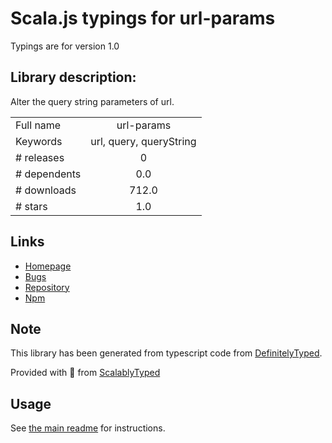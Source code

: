 
# Scala.js typings for url-params

Typings are for version 1.0

## Library description:
Alter the query string parameters of url.

|                    |                 |
| ------------------ | :-------------: |
| Full name          | url-params |
| Keywords           | url, query, queryString |
| # releases         | 0 |
| # dependents       | 0.0 |
| # downloads        | 712.0 |
| # stars            | 1.0 |

## Links
- [Homepage](https://github.com/AtenDesignGroup/url-params#readme)
- [Bugs](https://github.com/AtenDesignGroup/url-params/issues)
- [Repository](https://github.com/AtenDesignGroup/url-params)
- [Npm](https://www.npmjs.com/package/url-params)
    


## Note
This library has been generated from typescript code from [DefinitelyTyped](https://definitelytyped.org).

Provided with :purple_heart: from [ScalablyTyped](https://github.com/oyvindberg/ScalablyTyped)

## Usage
See [the main readme](../../readme.md) for instructions.


